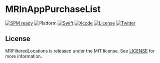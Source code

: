 # MRInAppPurchaseList

[![SPM ready](https://img.shields.io/badge/SPM-ready-orange.svg)](https://swift.org/package-manager/)
![Platform](https://img.shields.io/badge/platforms-iOS%2013.0-F28D00.svg)
[![Swift](https://img.shields.io/badge/Swift-5.0-orange.svg)](https://swift.org)
[![Xcode](https://img.shields.io/badge/Xcode-12.5-blue.svg)](https://developer.apple.com/xcode)
[![License](https://img.shields.io/cocoapods/l/Pastel.svg?style=flat)](https://github.com/furiosFast/MRFilteredLocations/blob/master/LICENSE)
[![Twitter](https://img.shields.io/badge/twitter-@FastDevsProject-blue.svg?style=flat)](https://twitter.com/FastDevsProject)

## License

MRFilteredLocations is released under the MIT license. See [LICENSE](https://github.com/furiosFast/MRInAppPurchaseList/blob/master/LICENSE) for more information.
